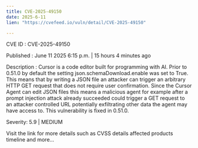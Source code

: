 ```yaml
---
title: CVE-2025-49150
date: 2025-6-11
lien: "https://cvefeed.io/vuln/detail/CVE-2025-49150"

---
```


CVE ID : CVE-2025-49150

Published :  June 11
2025
6:15 p.m. | 15 hours
4 minutes ago

Description : Cursor is a code editor built for programming with AI. Prior to 0.51.0
by default
the setting json.schemaDownload.enable was set to True. This means that by writing a JSON file
an attacker can trigger an arbitrary HTTP GET request that does not require user confirmation. Since the Cursor Agent can edit JSON files
this means a malicious agent
for example
after a prompt injection attack already succeeded
could trigger a GET request to an attacker controlled URL
potentially exfiltrating other data the agent may have access to. This vulnerability is fixed in 0.51.0.

Severity: 5.9 | MEDIUM

Visit the link for more details
such as CVSS details
affected products
timeline
and more...
